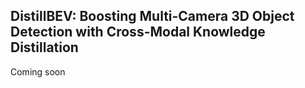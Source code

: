 ## DistillBEV: Boosting Multi-Camera 3D Object Detection with Cross-Modal Knowledge Distillation

Coming soon
